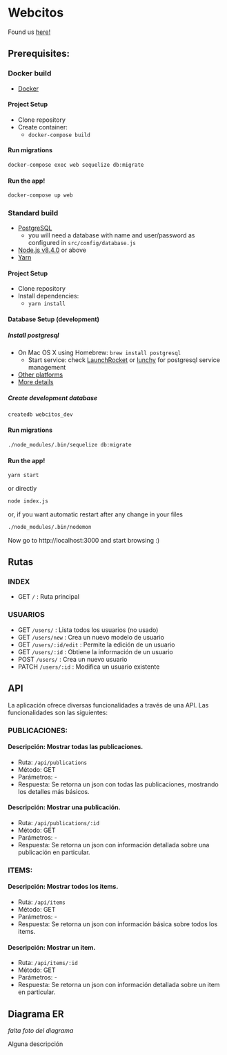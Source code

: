 

# Webcitos

Found us [here!](https://webcitos.herokuapp.com)

## Prerequisites:

  ### Docker build
  * [Docker](https://www.docker.com/get-started)

  #### Project Setup
  * Clone repository
  * Create container:
    * `docker-compose build`

  #### Run migrations
  ```sh
  docker-compose exec web sequelize db:migrate
  ```

  #### Run the app!

  ```sh
  docker-compose up web
  ```

  ### Standard build
  * [PostgreSQL](https://github.com/IIC2513-2017-2/syllabus/wiki/Getting-Started#postgresql)
    * you will need a database with name and user/password as configured in `src/config/database.js`
  * [Node.js v8.4.0](https://github.com/IIC2513-2017-2/syllabus/wiki/Node.js) or above
  * [Yarn](https://yarnpkg.com)

  #### Project Setup

  * Clone repository
  * Install dependencies:
    * `yarn install`

  #### Database Setup (development)

  ##### Install postgresql
  * On Mac OS X using Homebrew: `brew install postgresql`
    * Start service: check [LaunchRocket](https://github.com/jimbojsb/launchrocket) or [lunchy](https://www.moncefbelyamani.com/how-to-install-postgresql-on-a-mac-with-homebrew-and-lunchy/) for postgresql service management
  * [Other platforms](https://www.postgresql.org/download/)
  * [More details](https://github.com/IIC2513-2017-2/syllabus/wiki/Getting-Started#postgresql)

  ##### Create development database

  ```sh
  createdb webcitos_dev
  ```

  #### Run migrations
```sh
./node_modules/.bin/sequelize db:migrate
```

  #### Run the app!

  ```sh
  yarn start
  ```

  or directly

  ```sh
  node index.js
  ```

  or, if you want automatic restart after any change in your files

  ```sh
  ./node_modules/.bin/nodemon
  ```

  Now go to http://localhost:3000 and start browsing :)

## Rutas

### INDEX
* GET ```/``` : Ruta principal

### USUARIOS
* GET ```/users/``` : Lista todos los usuarios (no usado)
* GET ```/users/new``` : Crea un nuevo modelo de usuario
* GET ```/users/:id/edit``` : Permite la edición de un usuario
* GET ```/users/:id``` : Obtiene la información de un usuario
* POST ```/users/``` : Crea un nuevo usuario
* PATCH ```/users/:id``` : Modifica un usuario existente

## API

La aplicación ofrece diversas funcionalidades a través de una API. Las funcionalidades son las siguientes:

### PUBLICACIONES:

#### Descripción: Mostrar todas las publicaciones.
* Ruta: ```/api/publications```
* Método: GET
* Parámetros: -
* Respuesta: Se retorna un json con todas las publicaciones, mostrando los detalles más básicos.

#### Descripción: Mostrar una publicación.
* Ruta: ```/api/publications/:id```
* Método: GET
* Parámetros: -
* Respuesta: Se retorna un json con información detallada sobre una publicación en particular.


### ITEMS:

#### Descripción: Mostrar todos los items.
* Ruta: ```/api/items```
* Método: GET
* Parámetros: -
* Respuesta: Se retorna un json con información básica sobre todos los items.

#### Descripción: Mostrar un item.
* Ruta: ```/api/items/:id```
* Método: GET
* Parámetros: -
* Respuesta: Se retorna un json con información detallada sobre un item en particular.

## Diagrama ER

*falta foto del diagrama*

Alguna descripción
